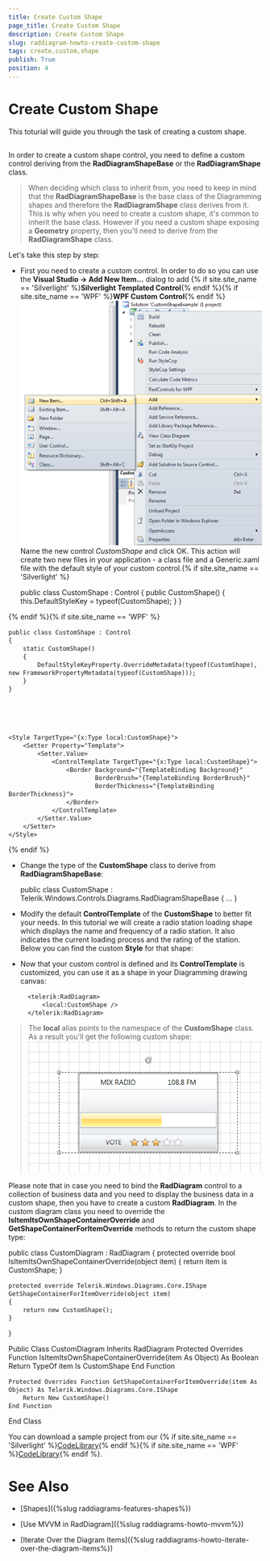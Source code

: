 ```yaml
---
title: Create Custom Shape
page_title: Create Custom Shape
description: Create Custom Shape
slug: raddiagram-howto-create-custom-shape
tags: create,custom,shape
publish: True
position: 4
---
```


# Create Custom Shape



This toturial will guide you through the task of creating a custom shape.

## 

In order to create a custom shape control, you need to define a custom control deriving from the __RadDiagramShapeBase__ or the __RadDiagramShape__ class.
		

>When deciding which class to inherit from, you need to keep in mind that the __RadDiagramShapeBase__ is the base class of the Diagramming shapes and therefore the __RadDiagramShape__ class derives from it. This is why when you need to create a custom shape, it's common to inherit the base class. However if you need a custom shape exposing a __Geometry__ property, then you'll need to derive from the __RadDiagramShape__ class.
		  

Let's take this step by step:

* First you need to create a custom control. In order to do so you can use the __Visual Studio -> Add New Item...__ dialog to add {% if site.site_name == 'Silverlight' %}__Silverlight Templated Control__{% endif %}{% if site.site_name == 'WPF' %}__WPF Custom Control__{% endif %}![Rad Diagram How To Custom Shape New Item](images/RadDiagram_HowTo_CustomShape_NewItem.png)Name the new control *CustomShape* and click OK.
			This action will create two new files in your application - a class file and a Generic.xaml file with the default style of your custom control.{% if site.site_name == 'Silverlight' %}

	
    public class CustomShape : Control
    {
        public CustomShape()
        {
            this.DefaultStyleKey = typeof(CustomShape);
        }
    }
				



	
    <Style TargetType="{x:Type local:CustomShape}">
        <Setter Property="Template">
            <Setter.Value>
                <ControlTemplate TargetType="{x:Type local:CustomShape}">
                    <Border Background="{TemplateBinding Background}"
                            BorderBrush="{TemplateBinding BorderBrush}"
                            BorderThickness="{TemplateBinding BorderThickness}">
                    </Border>
                </ControlTemplate>
            </Setter.Value>
        </Setter>
    </Style>				
				

{% endif %}{% if site.site_name == 'WPF' %}

	
    public class CustomShape : Control
    {
        static CustomShape()
        {
            DefaultStyleKeyProperty.OverrideMetadata(typeof(CustomShape), new FrameworkPropertyMetadata(typeof(CustomShape)));
        }
    }
				



	
    <Style TargetType="{x:Type local:CustomShape}">
        <Setter Property="Template">
            <Setter.Value>
                <ControlTemplate TargetType="{x:Type local:CustomShape}">
                    <Border Background="{TemplateBinding Background}"
                            BorderBrush="{TemplateBinding BorderBrush}"
                            BorderThickness="{TemplateBinding BorderThickness}">
                    </Border>
                </ControlTemplate>
            </Setter.Value>
        </Setter>
    </Style>				
				

{% endif %}

* Change the type of the __CustomShape__ class to derive from __RadDiagramShapeBase__:
			

	
    public class CustomShape : Telerik.Windows.Controls.Diagrams.RadDiagramShapeBase
    {
	  ...
    }




* Modify the default __ControlTemplate__ of the __CustomShape__ to better fit your needs.
			In this tutorial we will create a radio station loading shape which displays the name and frequency of a radio station. It also indicates the current loading process and the rating of the station. Below you can find the custom __Style__ for that shape:
			

	
    <Style TargetType="local:CustomShape">
        <Setter Property="BorderThickness" Value="4" />
        <Setter Property="BorderBrush" Value="#6C666666" />
        <Setter Property="Width" Value="355" />
        <Setter Property="Height" Value="160" />
        <Setter Property="HorizontalAlignment" Value="Center" />
        <Setter Property="Margin" Value="0" />
        <Setter Property="Background">
            <Setter.Value>
                <LinearGradientBrush StartPoint="0.5,0" EndPoint="0.5,1">
                    <GradientStop Color="White" />
                    <GradientStop Offset="1" Color="#FFEDF4FF" />
                </LinearGradientBrush>
            </Setter.Value>
        </Setter>
        <Setter Property="Template">
            <Setter.Value>
                <ControlTemplate TargetType="local:CustomShape">
                    <Border Margin="{TemplateBinding Margin}"
                            HorizontalAlignment="{TemplateBinding HorizontalAlignment}"
                            BorderBrush="{TemplateBinding BorderBrush}"
                            BorderThickness="{TemplateBinding BorderThickness}"
                            CornerRadius="3">
                        <Border Background="{TemplateBinding Background}"
                                BorderBrush="#E6FBFDFF"
                                BorderThickness="1"
                                CornerRadius="1">
                            <StackPanel>
                                <Grid Margin="40 5" VerticalAlignment="Center">
                                    <TextBlock FontFamily="Segoe UI"
                                               FontSize="14"
                                               Text="MIX RADIO" />
                                    <TextBlock HorizontalAlignment="Right"
                                               FontFamily="Segoe UI"
                                               FontSize="14"
                                               Text="108.8 FM" />
                                </Grid>

                                <Border Height="90"
                                        BorderBrush="#6C666666"
                                        BorderThickness="0 1">
                                    <Border.Background>
                                        <LinearGradientBrush StartPoint="0.5,0" EndPoint="0.5,1">
                                            <GradientStop Offset="0" Color="#65FFFFFF" />
                                            <GradientStop Offset="0.965" Color="#66E7E5E5" />
                                            <GradientStop Offset="0.609" Color="#9DD9D9D9" />
                                            <GradientStop Offset="0.826" Color="#A5D9D9D9" />
                                        </LinearGradientBrush>
                                    </Border.Background>
                                    <StackPanel HorizontalAlignment="Center" VerticalAlignment="Center">
                                        <TextBlock x:Name="BufferingPercentageLabel"
                                                   Margin="0 0 0 15"
                                                   HorizontalAlignment="Center"
                                                   FontFamily="Segoe UI"
                                                   FontSize="13">
                                            <TextBlock.Foreground>
                                                <LinearGradientBrush StartPoint="0.5,0" EndPoint="0.5,1">
                                                    <GradientStop Offset="1" Color="Black" />
                                                    <GradientStop Color="#FF727272" />
                                                </LinearGradientBrush>
                                            </TextBlock.Foreground>
                                        </TextBlock>
                                        <telerik:RadProgressBar x:Name="BufferingProgressBar"
                                                                Width="270"
                                                                Height="30"
                                                                Maximum="100"
                                                                Minimum="0"
                                                                Value="60" />
                                    </StackPanel>
                                </Border>

                                <Border Padding="0 5">
                                    <Border.Background>
                                        <LinearGradientBrush StartPoint="0.5,0" EndPoint="0.5,1">
                                            <GradientStop Offset="0.07" Color="#7FFFFFFF" />
                                            <GradientStop Offset="0.965" Color="#7EE7E5E5" />
                                            <GradientStop Offset="0.61" Color="#FFD9D9D9" />
                                            <GradientStop Offset="0.826" Color="#FFD9D9D9" />
                                        </LinearGradientBrush>
                                    </Border.Background>
                                    <StackPanel HorizontalAlignment="Center" Orientation="Horizontal">
                                        <TextBlock Margin="0 0 0 15"
                                                   HorizontalAlignment="Center"
                                                   VerticalAlignment="Center"
                                                   FontFamily="Segoe UI"
                                                   FontSize="13"
                                                   Text="VOTE">
                                            <TextBlock.Foreground>
                                                <LinearGradientBrush StartPoint="0.5,0" EndPoint="0.5,1">
                                                    <GradientStop Offset="1" Color="Black" />
                                                    <GradientStop Color="#FF727272" />
                                                </LinearGradientBrush>
                                            </TextBlock.Foreground>
                                        </TextBlock>
                                        <telerik:RadRating x:Name="Rating"
                                                           Margin="15 0"
                                                           HorizontalAlignment="Center"
                                                           Value="3" />
                                    </StackPanel>
                                </Border>
                            </StackPanel>
                        </Border>
                    </Border>
                </ControlTemplate>
            </Setter.Value>
        </Setter>
    </Style>			  
			  



* Now that your custom control is defined and its __ControlTemplate__ is customized, you can use it as a shape in your Diagramming drawing canvas:
			

	
        <telerik:RadDiagram>
            <local:CustomShape />
        </telerik:RadDiagram>			  
			  



>The __local__ alias points to the namespace of the __CustomShape__ class.
			  As a result you'll get the following custom shape:![Rad Diagram How To Custom Shape Result](images/RadDiagram_HowTo_CustomShape_Result.png)

Please note that in case you need to bind the __RadDiagram__ control to a collection of business data and you need to display the business data in a custom shape, then you have to create a custom __RadDiagram__. In the custom diagram class you need to override the __IsItemItsOwnShapeContainerOverride__ and __GetShapeContainerForItemOverride__ methods to return the custom shape type:
		

	
public class CustomDiagram : RadDiagram
{
    protected override bool IsItemItsOwnShapeContainerOverride(object item)
    {
        return item is CustomShape;
    }

    protected override Telerik.Windows.Diagrams.Core.IShape GetShapeContainerForItemOverride(object item)
    {
        return new CustomShape();
    }
}			  
			  



	
Public Class CustomDiagram
	Inherits RadDiagram
	Protected Overrides Function IsItemItsOwnShapeContainerOverride(item As Object) As Boolean
		Return TypeOf item Is CustomShape
	End Function

	Protected Overrides Function GetShapeContainerForItemOverride(item As Object) As Telerik.Windows.Diagrams.Core.IShape
		Return New CustomShape()
	End Function
End Class		  
			  



You can download a sample project from our
		  {% if site.site_name == 'Silverlight' %}[CodeLibrary](http://www.telerik.com/community/code-library/silverlight/diagrams/how-to-create-a-custom-shape.aspx){% endif %}{% if site.site_name == 'WPF' %}[CodeLibrary](http://www.telerik.com/community/code-library/wpf/diagrams/how-to-create-a-custom-shape.aspx){% endif %}.
		

# See Also

 * [Shapes]({%slug raddiagrams-features-shapes%})

 * [Use MVVM in RadDiagram]({%slug raddiagrams-howto-mvvm%})

 * [Iterate Over the Diagram Items]({%slug raddiagrams-howto-iterate-over-the-diagram-items%})
